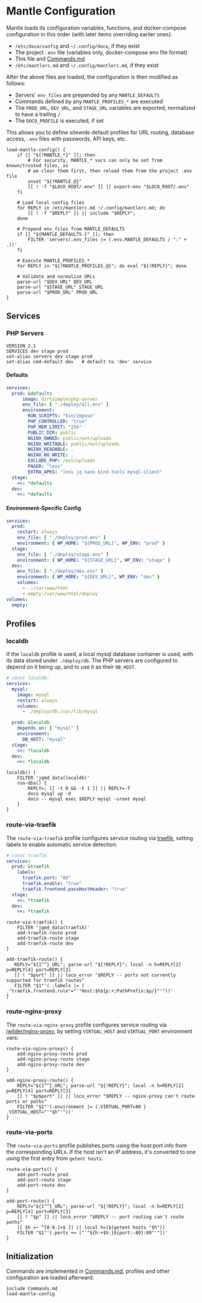 # Mantle Configuration

Mantle loads its configuration variables, functions, and docker-compose configuration in this order (with later items overriding earlier ones):

* `/etc/doco/config` and `~/.config/doco`, if they exist
* The project `.env` file (variables only, docker-compose env file format)
* This file and [Commands.md](Commands.md)
* `/etc/mantlerc.md` and `~/.config/mantlerc.md`, if they exist

After the above files are loaded, the configuration is then modified as follows:

* Servers' `env_files` are prepended by any `MANTLE_DEFAULTS`
* Commands defined by any `MANTLE_PROFILES_*` are executed
* The `PROD_URL`, `DEV_URL`, and `STAGE_URL` variables are exported, normalized to have a trailing `/`
* The `DOCO_PROFILE` is executed, if set

This allows you to define sitewide default profiles for URL routing, database access, `.env` files with passwords, API keys, etc.

```shell
load-mantle-config() {
    if [[ "${!MANTLE_*}" ]]; then
        # For security, MANTLE_* vars can only be set from known/trusted files, so
        # we clear them first, then reload them from the project .env file
        unset "${!MANTLE_@}"
        [[ ! -f "$LOCO_ROOT/.env" ]] || export-env "$LOCO_ROOT/.env"
    fi

    # Load local config files
    for REPLY in /etc/mantlerc.md ~/.config/mantlerc.md; do
        [[ ! -f "$REPLY" ]] || include "$REPLY";
    done

    # Prepend env_files from MANTLE_DEFAULTS
    if [[ "${MANTLE_DEFAULTS-}" ]]; then
        FILTER 'servers(.env_files |= (.env.MANTLE_DEFAULTS / ":" + .))'
    fi

    # Execute MANTLE_PROFILES_*
    for REPLY in "${!MANTLE_PROFILES_@}"; do eval "${!REPLY}"; done

    # Validate and normalize URLs
    parse-url "$DEV_URL" DEV_URL
    parse-url "$STAGE_URL" STAGE_URL
    parse-url "$PROD_URL" PROD_URL
}
```

## Services

### PHP Servers

```shell
VERSION 2.1
SERVICES dev stage prod
set-alias servers dev stage prod
set-alias cmd-default dev   # default to 'dev' service
```

#### Defaults

```yaml
services:
  prod: &defaults
      image: dirtsimple/php-server
      env_file: [ "./deploy/all.env" ]
      environment:
        RUN_SCRIPTS: "bin/impose"
        PHP_CONTROLLER: "true"
        PHP_MEM_LIMIT: "256"
        PUBLIC_DIR: public
        NGINX_OWNED: public/ext/uploads
        NGINX_WRITABLE: public/ext/uploads
        NGINX_READABLE: .
        NGINX_NO_WRITE: .
        EXCLUDE_PHP: /ext/uploads
        PAGER: "less"
        EXTRA_APKS: "less jq nano bind-tools mysql-client"
  stage:
    <<: *defaults
  dev:
    <<: *defaults
```
#### Environment-Specific Config

```yaml
services:
  prod:
    restart: always
    env_file: [ "./deploy/prod.env" ]
    environment: { WP_HOME: "${PROD_URL}", WP_ENV: "prod" }
  stage:
    env_file: [ "./deploy/stage.env" ]
    environment: { WP_HOME: "${STAGE_URL}", WP_ENV: "stage" }
  dev:
    env_file: [ "./deploy/dev.env" ]
    environment: { WP_HOME: "${DEV_URL}", WP_ENV: "dev" }
    volumes:
      - .:/var/www/html
      - empty:/var/www/html/deploy
volumes:
  empty:
```

## Profiles

### localdb

If the `localdb` profile is used, a local mysql database container is used, with its data stored under `./deploy/db`.  The PHP servers are configured to depend on it being up, and to use it as their `DB_HOST`.

```yaml !const localdb
# const localdb:
services:
  mysql:
    image: mysql
    restart: always
    volumes:
      - ./deploy/db:/var/lib/mysql

  prod: &localdb
    depends_on: [ "mysql" ]
    environment:
      DB_HOST: "mysql"
  stage:
    <<: *localdb
  dev:
    <<: *localdb
```

```shell
localdb() {
    FILTER 'jqmd_data(localdb)'
    run-dba() {
        REPLY=; [[ -t 0 && -t 1 ]] || REPLY=-T
        doco mysql up -d
        doco -- mysql exec $REPLY mysql -uroot mysql
    }
}
```
### route-via-traefik

The `route-via-traefik` profile configures service routing via [traefik](https://docs.traefik.io), setting labels to enable automatic service detection:

```yaml !const traefik
# const traefik:
services:
  prod: &traefik
    labels:
      traefik.port: "80"
      traefik.enable: "true"
      traefik.frontend.passHostHeader: "true"
  stage:
    <<: *traefik
  dev:
    <<: *traefik
```

```shell
route-via-traefik() {
    FILTER 'jqmd_data(traefik)'
    add-traefik-route prod
    add-traefik-route stage
    add-traefik-route dev
}

add-traefik-route() {
   REPLY="${1^^}_URL"; parse-url "${!REPLY}"; local -n h=REPLY[2] p=REPLY[4] port=REPLY[3]
   [[ ! "$port" ]] || loco_error "$REPLY -- ports not currently supported for traefik routes"
   FILTER "$1"'( .labels |= ( ."traefik.frontend.rule"="'"Host:$h${p:+;PathPrefix:$p/}"'"))'
}
```

### route-nginx-proxy

The `route-via-nginx-proxy` profile configures service routing via [jwilder/nginx-proxy](https://github.com/jwilder/nginx-proxy), by setting `VIRTUAL_HOST` and `VIRTUAL_PORT` environment vars:

```shell
route-via-nginx-proxy() {
    add-nginx-proxy-route prod
    add-nginx-proxy-route stage
    add-nginx-proxy-route dev
}

add-nginx-proxy-route() {
    REPLY="${1^^}_URL"; parse-url "${!REPLY}"; local -n h=REPLY[2] p=REPLY[4] port=REPLY[3]
    [[ ! "$p$port" ]] || loco_error "$REPLY -- nginx-proxy can't route ports or paths"
    FILTER "$1"'(.environment |= (.VIRTUAL_PORT=80 | .VIRTUAL_HOST="'"$h"'"))'
}
```

### route-via-ports

The `route-via-ports` profile publishes ports using the host:port info from the corresponding URLs.  If the host isn't an IP address, it's converted to one using the first entry from `getent hosts`.

```shell
route-via-ports() {
    add-port-route prod
    add-port-route stage
    add-port-route dev
}

add-port-route() {
    REPLY="${1^^}_URL"; parse-url "${!REPLY}"; local -n h=REPLY[2] p=REPLY[4] port=REPLY[3]
    [[ ! "$p" ]] || loco_error "$REPLY -- port routing can't route paths"
    [[ $h =~ ^[0-9.]+$ ]] || local h=($(getent hosts "$h"))
    FILTER "$1"'(.ports += ["'"${h:+$h:}${port:-80}:80"'"])'
}
```

## Initialization

Commands are implemented in [Commands.md](Commands.md); profiles and other configuration are loaded afterward.

```shell
include Commands.md
load-mantle-config
```

